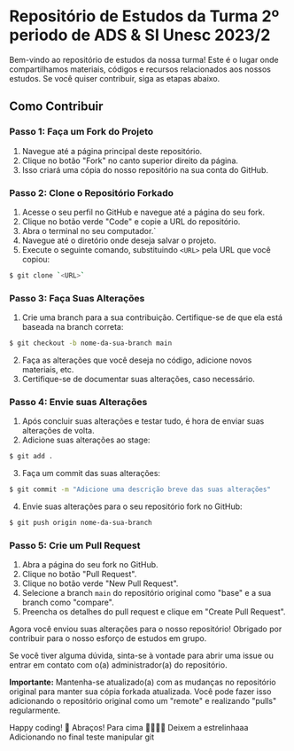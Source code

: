 # Repositório de Estudos da Turma 2º periodo de ADS &amp; SI Unesc 2023/2

Bem-vindo ao repositório de estudos da nossa turma! Este é o lugar onde compartilhamos materiais, códigos e recursos relacionados aos nossos estudos. Se você quiser contribuir, siga as etapas abaixo.

## Como Contribuir

### Passo 1: Faça um Fork do Projeto

1. Navegue até a página principal deste repositório.
2. Clique no botão "Fork" no canto superior direito da página.
3. Isso criará uma cópia do nosso repositório na sua conta do GitHub.

### Passo 2: Clone o Repositório Forkado

1. Acesse o seu perfil no GitHub e navegue até a página do seu fork.
2. Clique no botão verde "Code" e copie a URL do repositório.
3. Abra o terminal no seu computador.` 
4. Navegue até o diretório onde deseja salvar o projeto.
5. Execute o seguinte comando, substituindo `<URL>` pela URL que você copiou:

```sh
$ git clone `<URL>`
```

### Passo 3: Faça Suas Alterações

1. Crie uma branch para a sua contribuição. Certifique-se de que ela está baseada na branch correta:
```sh
$ git checkout -b nome-da-sua-branch main
```
2. Faça as alterações que você deseja no código, adicione novos materiais, etc.
3. Certifique-se de documentar suas alterações, caso necessário.

### Passo 4: Envie suas Alterações

1. Após concluir suas alterações e testar tudo, é hora de enviar suas alterações de volta.
2. Adicione suas alterações ao stage:
```sh
$ git add .
```
3. Faça um commit das suas alterações:
```sh
$ git commit -m "Adicione uma descrição breve das suas alterações"
```
4. Envie suas alterações para o seu repositório fork no GitHub:
```sh
$ git push origin nome-da-sua-branch
```
### Passo 5: Crie um Pull Request

1. Abra a página do seu fork no GitHub.
2. Clique no botão "Pull Request".
3. Clique no botão verde "New Pull Request".
4. Selecione a branch `main` do repositório original como "base" e a sua branch como "compare".
5. Preencha os detalhes do pull request e clique em "Create Pull Request".

Agora você enviou suas alterações para o nosso repositório! Obrigado por contribuir para o nosso esforço de estudos em grupo.

Se você tiver alguma dúvida, sinta-se à vontade para abrir uma issue ou entrar em contato com o(a) administrador(a) do repositório.

**Importante:** Mantenha-se atualizado(a) com as mudanças no repositório original para manter sua cópia forkada atualizada. Você pode fazer isso adicionando o repositório original como um "remote" e realizando "pulls" regularmente.

Happy coding! 🚀
Abraços!
Para cima 🚀🚀🚀🚀
Deixem a estrelinhaaa 
Adicionando no final teste manipular git
